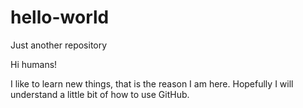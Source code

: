# hello-world
Just another repository

Hi humans! 

I like to learn new things, that is the reason I am here. Hopefully I will understand a little bit of how to use GitHub.
